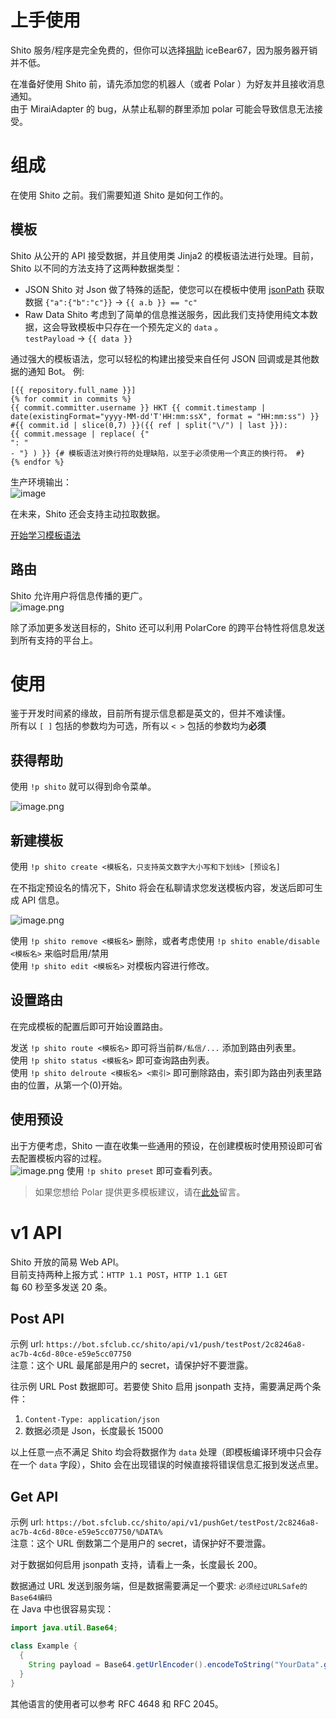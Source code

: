# 上手使用

Shito 服务/程序是完全免费的，但你可以选择[捐助](https://afdian.net/@omgib67) iceBear67，因为服务器开销并不低。

在准备好使用 Shito 前，请先添加您的机器人（或者 Polar ）为好友并且接收消息通知。  
由于 MiraiAdapter 的 bug，从禁止私聊的群里添加 polar 可能会导致信息无法接受。

# 组成

在使用 Shito 之前。我们需要知道 Shito 是如何工作的。

## 模板

Shito 从公开的 API 接受数据，并且使用类 Jinja2 的模板语法进行处理。目前，Shito 以不同的方法支持了这两种数据类型：

- JSON Shito 对 Json 做了特殊的适配，使您可以在模板中使用 [jsonPath](https://github.com/json-path/JsonPath) 获取数据
  `{"a":{"b":"c"}}` -> `{{ a.b }} == "c"`
- Raw Data Shito 考虑到了简单的信息推送服务，因此我们支持使用纯文本数据，这会导致模板中只存在一个预先定义的 `data` 。  
  `testPayload` -> `{{ data }}`

通过强大的模板语法，您可以轻松的构建出接受来自任何 JSON 回调或是其他数据的通知 Bot。 例:

```
[{{ repository.full_name }}]
{% for commit in commits %}
{{ commit.committer.username }} HKT {{ commit.timestamp | date(existingFormat="yyyy-MM-dd'T'HH:mm:ssX", format = "HH:mm:ss") }} 
#{{ commit.id | slice(0,7) }}({{ ref | split("\/") | last }}):
{{ commit.message | replace( {"
": "
- "} ) }} {# 模板语法对换行符的处理缺陷，以至于必须使用一个真正的换行符。 #}
{% endfor %}
```

生产环境输出：  
![image](https://upload.cc/i1/2021/11/21/CQx1ya.png)

在未来，Shito 还会支持主动拉取数据。

[开始学习模板语法](https://pebbletemplates.io/wiki/guide/basic-usage/)

## 路由

Shito 允许用户将信息传播的更广。  
![image.png](https://i.loli.net/2021/11/21/mV3iRHcLWBYnlOE.png)

除了添加更多发送目标的，Shito 还可以利用 PolarCore 的跨平台特性将信息发送到所有支持的平台上。

# 使用

鉴于开发时间紧的缘故，目前所有提示信息都是英文的，但并不难读懂。    
所有以 `[ ]` 包括的参数均为可选，所有以 `< >` 包括的参数均为**必须**

## 获得帮助

使用 `!p shito` 就可以得到命令菜单。

![image.png](https://i.loli.net/2021/11/21/vhnGxjl3BPakOKR.png)

## 新建模板

使用 `!p shito create <模板名，只支持英文数字大小写和下划线> [预设名]`

在不指定预设名的情况下，Shito 将会在私聊请求您发送模板内容，发送后即可生成 API 信息。

![image.png](https://i.loli.net/2021/11/21/bMUI4fghZ2oX7Kd.png)

使用 `!p shito remove <模板名>` 删除，或者考虑使用 `!p shito enable/disable <模板名>` 来临时启用/禁用    
使用 `!p shito edit <模板名>` 对模板内容进行修改。

## 设置路由

在完成模板的配置后即可开始设置路由。

发送 `!p shito route <模板名>` 即可将当前`群/私信/...` 添加到路由列表里。     
使用 `!p shito status <模板名>` 即可查询路由列表。  
使用 `!p shito delroute <模板名> <索引>` 即可删除路由，索引即为路由列表里路由的位置，从第一个(0)开始。

## 使用预设

出于方便考虑，Shito 一直在收集一些通用的预设，在创建模板时使用预设即可省去配置模板内容的过程。      
![image.png](https://i.loli.net/2021/11/21/K8pS3CDEOmftZHX.png)
使用 `!p shito preset` 即可查看列表。

> 如果您想给 Polar 提供更多模板建议，请在[此处](https://github.com/project-polar/bot/issues)留言。

# v1 API

Shito 开放的简易 Web API。  
目前支持两种上报方式：`HTTP 1.1 POST`，`HTTP 1.1 GET`  
每 60 秒至多发送 20 条。

## Post API

示例 url: `https://bot.sfclub.cc/shito/api/v1/push/testPost/2c8246a8-ac7b-4c6d-80ce-e59e5cc07750`  
注意：这个 URL 最尾部是用户的 secret，请保护好不要泄露。

往示例 URL Post 数据即可。若要使 Shito 启用 jsonpath 支持，需要满足两个条件：

1. `Content-Type: application/json`
2. 数据必须是 Json，长度最长 15000

以上任意一点不满足 Shito 均会将数据作为 `data` 处理（即模板编译环境中只会存在一个 `data` 字段），Shito 会在出现错误的时候直接将错误信息汇报到发送点里。

## Get API

示例 url: `https://bot.sfclub.cc/shito/api/v1/pushGet/testPost/2c8246a8-ac7b-4c6d-80ce-e59e5cc07750/%DATA%`  
注意：这个 URL 倒数第二个是用户的 secret，请保护好不要泄露。

对于数据如何启用 jsonpath 支持，请看上一条，长度最长 200。

数据通过 URL 发送到服务端，但是数据需要满足一个要求: `必须经过URLSafe的Base64编码`    
在 Java 中也很容易实现：

```java
import java.util.Base64;

class Example {
  {
    String payload = Base64.getUrlEncoder().encodeToString("YourData".getBytes());
  }
}
```

其他语言的使用者可以参考 RFC 4648 和 RFC 2045。
